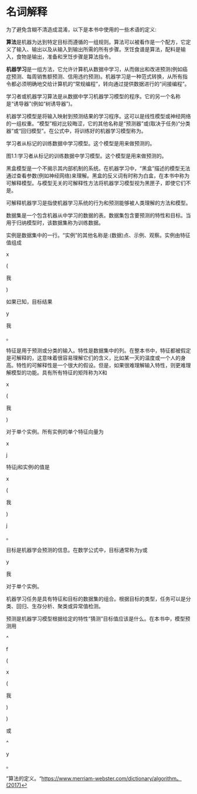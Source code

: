 # 名词解释

为了避免含糊不清造成混淆，以下是本书中使用的一些术语的定义:

**算法**是机器为达到特定目标而遵循的一组规则。算法可以被看作是一个配方，它定义了输入、输出以及从输入到输出所需的所有步骤。烹饪食谱是算法，配料是输入，食物是输出，准备和烹饪步骤是算法指令。

**机器学习**是一组方法，它允许计算机从数据中学习，从而做出和改进预测(例如癌症预测、每周销售额预测、信用违约预测)。机器学习是一种范式转换，从所有指令都必须明确地交给计算机的“常规编程”，转向通过提供数据进行的“间接编程”。

学习者或机器学习算法是从数据中学习机器学习模型的程序。它的另一个名称是“诱导器”(例如“树诱导器”)。

机器学习模型是将输入映射到预测结果的学习程序。这可以是线性模型或神经网络的一组权重。“模型”相对比较晦涩，它的其他名称是“预测器”或(取决于任务)“分类器”或“回归模型”。在公式中，将训练好的机器学习模型称为。



学习者从标记的训练数据中学习模型。这个模型是用来做预测的。

图1.1:学习者从标记的训练数据中学习模型。这个模型是用来做预测的。



黑盒模型是一个不揭示其内部机制的系统。在机器学习中，“黑盒”描述的模型无法通过查看参数(例如神经网络)来理解。黑盒的反义词有时称为白盒，在本书中称为可解释模型。与模型无关的可解释性方法将机器学习模型视为黑匣子，即使它们不是。





可解释机器学习是指使机器学习系统的行为和预测能够被人类理解的方法和模型。



数据集是一个包含机器从中学习的数据的表。数据集包含要预测的特性和目标。当用于归纳模型时，该数据集称为训练数据。



实例是数据集中的一行。“实例”的其他名称是:(数据)点、示例、观察。实例由特征值组成

x

(

我

)

如果已知，目标结果

y

我

。



特征是用于预测或分类的输入。特性是数据集中的列。在整本书中，特征都被假定是可解释的，这意味着很容易理解它们的含义，比如某一天的温度或一个人的身高。特性的可解释性是一个很大的假设。但是，如果很难理解输入特性，则更难理解模型的功能。具有所有特征的矩阵称为X和

x

(

我

)

对于单个实例。所有实例的单个特征向量为

x

j

特征j和实例i的值是

x

(

我

)

j

。



目标是机器学会预测的信息。在数学公式中，目标通常称为y或

y

我

对于单个实例。



机器学习任务是具有特征和目标的数据集的组合。根据目标的类型，任务可以是分类、回归、生存分析、聚类或异常值检测。



预测是机器学习模型根据给定的特性“猜测”目标值应该是什么。在本书中，模型预测用

^

f

(

x

(

我

)

)

或

^

y

。



”算法的定义。“https://www.merriam-webster.com/dictionary/algorithm。(2017)↩